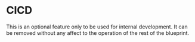 # CICD

This is an optional feature only to be used for internal development.  It can be removed without any affect to the operation of the rest of the blueprint.